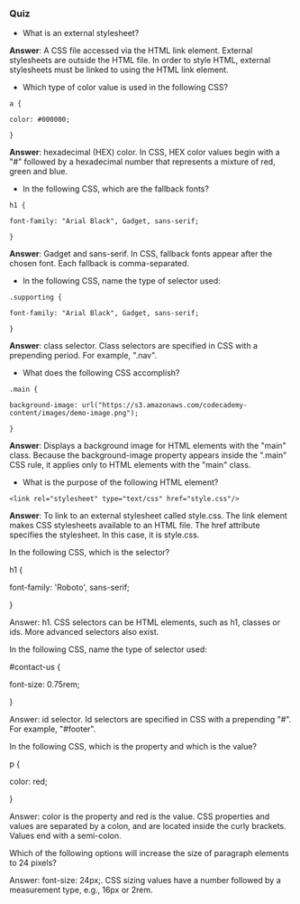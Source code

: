 ### Quiz

* What is an external stylesheet?

**Answer**: A CSS file accessed via the HTML link element. External stylesheets are outside the HTML file. In order to style HTML, external stylesheets must be linked to using the HTML link element.

* Which type of color value is used in the following CSS?

`a {`

`color: #000000;`

`}`

**Answer**: hexadecimal \(HEX\) color. In CSS, HEX color values begin with a "\#" followed by a hexadecimal number that represents a mixture of red, green and blue.

* In the following CSS, which are the fallback fonts?

`h1 {`

`font-family: "Arial Black", Gadget, sans-serif;`

`}`

**Answer**: Gadget and sans-serif. In CSS, fallback fonts appear after the chosen font. Each fallback is comma-separated.

* In the following CSS, name the type of selector used:

`.supporting {`

`font-family: "Arial Black", Gadget, sans-serif;`

`}`

**Answer**: class selector. Class selectors are specified in CSS with a prepending period. For example, ".nav".

* What does the following CSS accomplish?

`.main {`

`background-image: url("https://s3.amazonaws.com/codecademy-content/images/demo-image.png");`

`}`

**Answer**: Displays a background image for HTML elements with the "main" class. Because the background-image property appears inside the ".main" CSS rule, it applies only to HTML elements with the "main" class.

* What is the purpose of the following HTML element?

`<link rel="stylesheet" type="text/css" href="style.css"/>`

**Answer**: To link to an external stylesheet called style.css. The link element makes CSS stylesheets available to an HTML file. The href attribute specifies the stylesheet. In this case, it is style.css.

In the following CSS, which is the selector?

h1 {

font-family: 'Roboto', sans-serif;

}

Answer: h1. CSS selectors can be HTML elements, such as h1, classes or ids. More advanced selectors also exist.

In the following CSS, name the type of selector used:

\#contact-us {

font-size: 0.75rem;

}

Answer: id selector. Id selectors are specified in CSS with a prepending "\#". For example, "\#footer".

In the following CSS, which is the property and which is the value?

p {

color: red;

}

Answer: color is the property and red is the value. CSS properties and values are separated by a colon, and are located inside the curly brackets. Values end with a semi-colon.

Which of the following options will increase the size of paragraph elements to 24 pixels?

Answer: font-size: 24px;. CSS sizing values have a number followed by a measurement type, e.g., 16px or 2rem.

